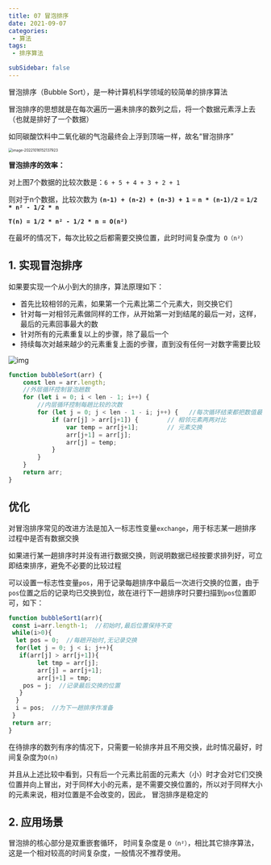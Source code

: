 ```yaml
---
title: 07 冒泡排序
date: 2021-09-07
categories: 
 - 算法
tags:
 - 排序算法

subSidebar: false
---
```



冒泡排序（Bubble Sort），是一种计算机科学领域的较简单的排序算法

冒泡排序的思想就是在每次遍历一遍未排序的数列之后，将一个数据元素浮上去（也就是排好了一个数据）

如同碳酸饮料中二氧化碳的气泡最终会上浮到顶端一样，故名“冒泡排序”

<img src="https://could-img.oss-cn-hangzhou.aliyuncs.com/202210161523445.png" alt="image-20221016152137923" style="zoom: 50%;" />

**冒泡排序的效率：**

对上图7个数据的比较次数是：`6 + 5 + 4 + 3 + 2 + 1`

则对于n个数据，比较次数为 **`(n-1) + (n-2) + (n-3) + 1`** = **`n * (n-1)/2`** = **` 1/2 * n² - 1/2 * n `**

**`T(n) = 1/2 * n² - 1/2 * n = O(n²)`**

在最坏的情况下，每次比较之后都需要交换位置，此时时间复杂度为` O（n²）`

## 1. 实现冒泡排序

如果要实现一个从小到大的排序，算法原理如下：

- 首先比较相邻的元素，如果第一个元素比第二个元素大，则交换它们
- 针对每一对相邻元素做同样的工作，从开始第一对到结尾的最后一对，这样，最后的元素回事最大的数
- 针对所有的元素重复以上的步骤，除了最后一个
- 持续每次对越来越少的元素重复上面的步骤，直到没有任何一对数字需要比较

![img](https://could-img.oss-cn-hangzhou.aliyuncs.com/202210161524893.gif)


```js
function bubbleSort(arr) {
    const len = arr.length;
    //外层循环控制冒泡趟数
    for (let i = 0; i < len - 1; i++) {   
        //内层循环控制每趟比较的次数
        for (let j = 0; j < len - 1 - i; j++) {   //每次循环结束都把数值最高的排到后面
            if (arr[j] > arr[j+1]) {        // 相邻元素两两对比
                var temp = arr[j+1];        // 元素交换
                arr[j+1] = arr[j];
                arr[j] = temp;
            }
        }
    }
    return arr;
}
```


## 优化

对冒泡排序常见的改进方法是加入一标志性变量`exchange`，用于标志某一趟排序过程中是否有数据交换

如果进行某一趟排序时并没有进行数据交换，则说明数据已经按要求排列好，可立即结束排序，避免不必要的比较过程

可以设置一标志性变量`pos`，用于记录每趟排序中最后一次进行交换的位置，由于`pos`位置之后的记录均已交换到位，故在进行下一趟排序时只要扫描到`pos`位置即可，如下：

```js
function bubbleSort1(arr){
 const i=arr.length-1;  //初始时,最后位置保持不变  
 while(i>0){
  let pos = 0;  //每趟开始时,无记录交换
  for(let j = 0; j < i; j++){
   if(arr[j] > arr[j+1]){
        let tmp = arr[j];
        arr[j] = arr[j+1];
        arr[j+1] = tmp;
    pos = j;  //记录最后交换的位置  
   }   
  }
  i = pos;  //为下一趟排序作准备
 }
 return arr;
}
```

在待排序的数列有序的情况下，只需要一轮排序并且不用交换，此时情况最好，时间复杂度为`O(n)`

并且从上述比较中看到，只有后一个元素比前面的元素大（小）时才会对它们交换位置并向上冒出，对于同样大小的元素，是不需要交换位置的，所以对于同样大小的元素来说，相对位置是不会改变的，因此， 冒泡排序是稳定的

## 2. 应用场景

冒泡排的核心部分是双重嵌套循环， 时间复杂度是 `O（n²）`，相比其它排序算法，这是一个相对较高的时间复杂度，一般情况不推荐使用。